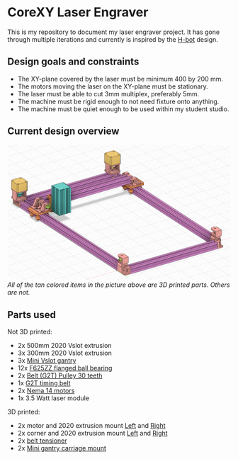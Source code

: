 # CoreXY Laser Engraver
This is my repository to document my laser engraver project. It has gone through multiple iterations and currently is inspired by the [H-bot](https://openbuilds.com/?id=274) design.

## Design goals and constraints
* The XY-plane covered by the laser must be minimum 400 by 200 mm.
* The motors moving the laser on the XY-plane must be stationary.
* The laser must be able to cut 3mm multiplex, preferably 5mm.
* The machine must be rigid enough to not need fixture onto anything.
* The machine must be quiet enough to be used within my student studio.

## Current design overview

![Alt text](./images/3D_Model_Ensemble.png)
*All of the tan colored items in the picture above are 3D printed parts. Others are not.*

## Parts used
Not 3D printed:
* 2x 500mm 2020 Vslot extrusion
* 3x 300mm 2020 Vslot extrusion
* 3x [Mini Vslot gantry](https://grabcad.com/library/mini-v-gantry-kit-1)
* 12x [F625ZZ flanged ball bearing](https://reprap.org/wiki/Ball_bearing)
* 2x [Belt (G2T) Pulley 30 teeth](https://grabcad.com/library/gt2-timing-pulley-30-tooth-1)
* 1x [G2T timing belt](https://reprap.org/wiki/GT2_Timing_Belt)
* 2x [Nema 14 motors](https://www.omc-stepperonline.com/nema-14-stepper-motor/nema-14-bipolar-1-8deg-14ncm-20oz-in-0-4a-12v-35x35x26mm-4-wires.html)
* 1x 3.5 Watt laser module

3D printed:
* 2x motor and 2020 extrusion mount [Left](./3D_prints/2020_Motor_L.stl) and [Right](./3D_prints/2020_Motor_R.stl)
* 2x corner and 2020 extrusion mount [Left](./3D_prints/2020_Corner_L.stl) and [Right](./3D_prints/2020_Corner_R.stl)
* 2x [belt tensioner](./3D_prints/BeltTensioner.stl)
* 2x [Mini gantry carriage mount](./3D_prints/2020_Carriagemount.stl)
